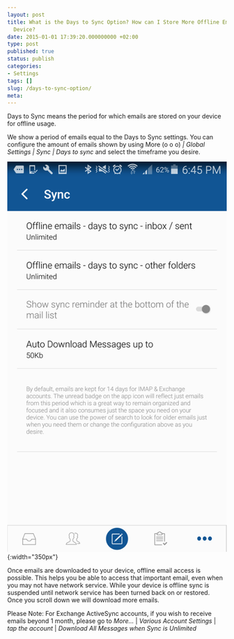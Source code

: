 ```yaml
---
layout: post
title: What is the Days to Sync Option? How can I Store More Offline Emails on my
  Device?
date: 2015-01-01 17:39:20.000000000 +02:00
type: post
published: true
status: publish
categories:
- Settings
tags: []
slug: /days-to-sync-option/
meta:
---
```


Days to Sync means the period for which emails are stored on your device for offline usage.

We show a period of emails equal to the Days to Sync settings. You can configure the amount of emails shown by using More (o o o)<em> | Global Settings | Sync | Days to sync</em> and select the timeframe you desire.</p>

![Days to sync BlueMail](/assets/Screenshot_2016-12-15-18-45-07.png){:width="350px"}

Once emails are downloaded to your device, offline email access is possible. This helps you be able to access that important email, even when you may not have network service. While your device is offline sync is suspended until network service has been turned back on or restored. Once you scroll down we will download more emails.

Please Note: For Exchange ActiveSync accounts, if you wish to receive emails beyond 1 month, please go to *More...* \| *Various Account Settings* \| *tap the account* \| *Download All Messages when Sync is Unlimited*